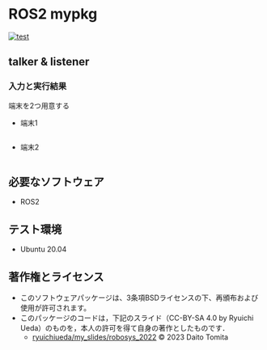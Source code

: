 # ROS2 mypkg
[![test](https://github.com/daitotomita/robosys2023/actions/workflows/test.yml/badge.svg)](https://github.com/daitotomita/robosys2023/actions/workflows/test.yml)

##  talker & listener 
### 入力と実行結果
端末を2つ用意する
  * 端末1
```
```
  * 端末2
```
```

## 必要なソフトウェア
  * ROS2

## テスト環境
  * Ubuntu 20.04

## 著作権とライセンス
  *  このソフトウェアパッケージは、3条項BSDライセンスの下、再頒布および使用が許可されます。
  *  このパッケージのコードは，下記のスライド（CC-BY-SA 4.0 by Ryuichi Ueda）のものを，本人の許可を得て自身の著作としたものです．
      * [ryuichiueda/my_slides/robosys_2022](https://github.com/ryuichiueda/my_slides/tree/master/robosys_2022)
© 2023 Daito Tomita
